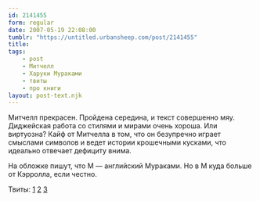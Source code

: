 ```yaml
---
id: 2141455
form: regular
date: 2007-05-19 22:08:00
tumblr: "https://untitled.urbansheep.com/post/2141455"
title:
tags:
    - post
    - Митчелл
    - Харуки Мураками
    - твиты
    - про книги
layout: post-text.njk
---
```


<p>Митчелл прекрасен. Пройдена середина, и текст совершенно мяу. Диджейская работа со стилями и мирами очень хороша. Или виртуозна? Кайф от Митчелла в том, что он безупречно играет смыслами символов и ведет истории крошечными кусками, что идеально отвечает дефициту внима.</p>

<p>На обложке пишут, что М — английский Мураками. Но в М куда больше от Кэрролла, если честно. </p>

<p>Твиты: <a href="http://twitter.com/urbansheep/statuses/70344222">1</a>
<a href="http://twitter.com/urbansheep/statuses/70357562">2</a>
<a href="http://twitter.com/urbansheep/statuses/70361242">3</a></p>

